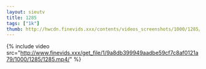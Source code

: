 ```yaml
--- 
layout: sieutv
title: 1285
tags: ["1k"]
thumb: http://hwcdn.finevids.xxx/contents/videos_screenshots/1000/1285/preview.mp4.jpg
---
```

{% include video src="http://www.finevids.xxx/get_file/1/9a8db399949aadbe59cf7c8af0121a79/1000/1285/1285.mp4/" %} 
